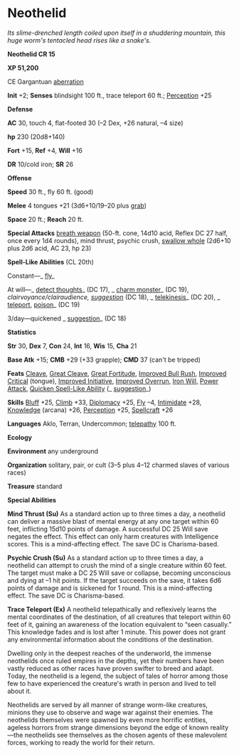 # Neothelid

_Its slime-drenched length coiled upon itself in a shuddering mountain, this huge worm's tentacled head rises like a snake's._

**Neothelid CR 15**

**XP 51,200**

CE Gargantuan [aberration](creatureTypes#_aberration)

**Init** +2; **Senses** blindsight 100 ft., trace teleport 60 ft.; [Perception](../skills/perception#_perception) +25

**Defense**

**AC** 30, touch 4, flat-footed 30 (–2 Dex, +26 natural, –4 size)

**hp** 230 (20d8+140)

**Fort** +15, **Ref** +4, **Will** +16

**DR** 10/cold iron; **SR** 26

**Offense**

**Speed** 30 ft., fly 60 ft. (good)

**Melee** 4 tongues +21 (3d6+10/19–20 plus [grab](universalMonsterRules#_grab))

**Space** 20 ft.; **Reach** 20 ft.

**Special Attacks** [breath weapon](universalMonsterRules#_breath-weapon) (50-ft. cone, 14d10 acid, Reflex DC 27 half, once every 1d4 rounds), mind thrust, psychic crush, [swallow whole](universalMonsterRules#_swallow-whole) (2d6+10 plus 2d6 acid, AC 23, hp 23)

**Spell-Like Abilities** (CL 20th)

Constant—_ [fly](../spells/fly)_

At will—_ [detect thoughts](../spells/detectThoughts#_detect-thoughts)_ (DC 17), _ [charm monster](../spells/charmMonster#_charm-monster)_ (DC 19), _clairvoyance/clairaudience, [suggestion](../spells/suggestion#_suggestion)_ (DC 18), _ [telekinesis](../spells/telekinesis#_telekinesis)_ (DC 20), _ [teleport](../spells/teleport#_teleport), [poison](../spells/poison#_poison)_ (DC 19)

3/day—quickened _ [suggestion](../spells/suggestion#_suggestion)_ (DC 18)

**Statistics**

**Str** 30, **Dex** 7, **Con** 24, **Int** 16, **Wis** 15, **Cha** 21

**Base Atk** +15; **CMB** +29 (+33 grapple); **CMD** 37 (can't be tripped)

**Feats** [Cleave](../feats#_cleave), [Great Cleave](../feats#_great-cleave), [Great Fortitude](../feats#_great-fortitude), [Improved Bull Rush](../feats#_improved-bull-rush), [Improved Critical](../feats#_improved-critical) (tongue), [Improved Initiative](../feats#_improved-initiative), [Improved Overrun](../feats#_improved-overrun), [Iron Will](../feats#_iron-will), [Power Attack](../feats#_power-attack), [Quicken Spell-Like Ability](monsterFeats#_quicken-spell-like-ability) (_ [suggestion](../spells/suggestion#_suggestion)_)

**Skills** [Bluff](../skills/bluff#_bluff) +25, [Climb](../skills/climb#_climb) +33, [Diplomacy](../skills/diplomacy#_diplomacy) +25, [Fly](../skills/fly#_fly) –4, [Intimidate](../skills/intimidate#_intimidate) +28, [Knowledge](../skills/knowledge#_knowledge) (arcana) +26, [Perception](../skills/perception#_perception) +25, [Spellcraft](../skills/spellcraft#_spellcraft) +26

**Languages** Aklo, Terran, Undercommon; [telepathy](universalMonsterRules#_telepathy) 100 ft.

**Ecology**

**Environment** any underground

**Organization** solitary, pair, or cult (3–5 plus 4–12 charmed slaves of various races)

**Treasure** standard

**Special Abilities**

**Mind Thrust (Su)** As a standard action up to three times a day, a neothelid can deliver a massive blast of mental energy at any one target within 60 feet, inflicting 15d10 points of damage. A successful DC 25 Will save negates the effect. This effect can only harm creatures with Intelligence scores. This is a mind-affecting effect. The save DC is Charisma-based.

**Psychic Crush (Su)** As a standard action up to three times a day, a neothelid can attempt to crush the mind of a single creature within 60 feet. The target must make a DC 25 Will save or collapse, becoming unconscious and dying at –1 hit points. If the target succeeds on the save, it takes 6d6 points of damage and is sickened for 1 round. This is a mind-affecting effect. The save DC is Charisma-based.

**Trace Teleport (Ex)** A neothelid telepathically and reflexively learns the mental coordinates of the destination, of all creatures that teleport within 60 feet of it, gaining an awareness of the location equivalent to “seen casually.” This knowledge fades and is lost after 1 minute. This power does not grant any environmental information about the conditions of the destination.

Dwelling only in the deepest reaches of the underworld, the immense neothelids once ruled empires in the depths, yet their numbers have been vastly reduced as other races have proven swifter to breed and adapt. Today, the neothelid is a legend, the subject of tales of horror among those few to have experienced the creature's wrath in person and lived to tell about it.

Neothelids are served by all manner of strange worm-like creatures, minions they use to observe and wage war against their enemies. The neothelids themselves were spawned by even more horrific entities, ageless horrors from strange dimensions beyond the edge of known reality—the neothelids see themselves as the chosen agents of these malevolent forces, working to ready the world for their return.

